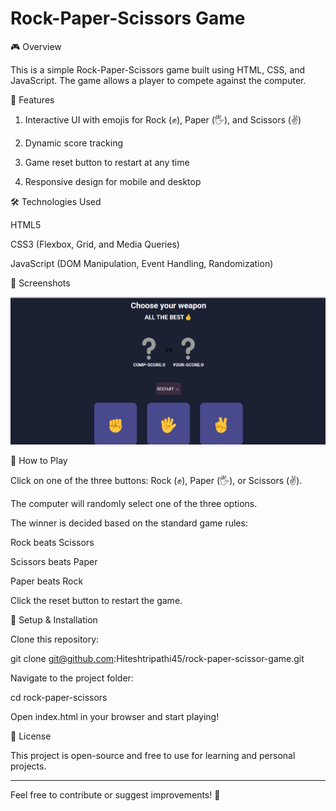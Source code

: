 # Rock-Paper-Scissors Game

🎮 Overview

This is a simple Rock-Paper-Scissors game built using HTML, CSS, and JavaScript. The game allows a player to compete against the computer.

🚀 Features

1) Interactive UI with emojis for Rock (✊), Paper (🖐️), and Scissors (✌️)

2) Dynamic score tracking

3) Game reset button to restart at any time

4) Responsive design for mobile and desktop

🛠️ Technologies Used

HTML5

CSS3 (Flexbox, Grid, and Media Queries)

JavaScript (DOM Manipulation, Event Handling, Randomization)

📸 Screenshots

![Rock Paper Scissors Game](screenshot.png)

🎯 How to Play

Click on one of the three buttons: Rock (✊), Paper (🖐️), or Scissors (✌️).

The computer will randomly select one of the three options.

The winner is decided based on the standard game rules:

Rock beats Scissors

Scissors beats Paper

Paper beats Rock

Click the reset button to restart the game.

🔧 Setup & Installation

Clone this repository:

git clone git@github.com:Hiteshtripathi45/rock-paper-scissor-game.git

Navigate to the project folder:

cd rock-paper-scissors

Open index.html in your browser and start playing!

📜 License

This project is open-source and free to use for learning and personal projects.

---

Feel free to contribute or suggest improvements! 🚀